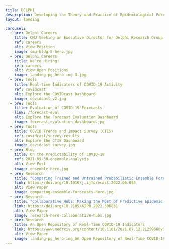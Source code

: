 ```yaml
---
title: DELPHI
description: Developing the Theory and Practice of Epidemiological Forecasting
layout: landing

carousel:
  - pre: Delphi Careers
    title: CMU Seeking an Executive Director for Delphi Research Group & Strategic Coordinator of Public Health Research Initiatives
    ref: careers
    alt: View Position
    image: cmu-bldg-5-hero.jpg
  - pre: Delphi Careers
    title: We're Hiring!
    ref: careers
    alt: View Open Positions
    image: landing-pg_hero-img-3.jpg
  - pre: Tools
    title: Real-time Indicators of COVID-19 Activity
    ref: covidcast
    alt: Explore the COVIDcast Dashboard
    image: covidcast_v2.jpg
  - pre: Tools
    title: Evaluation of COVID-19 Forecasts
    link: /forecast-eval
    alt: Explore the Forecast Evaluation Dashboard
    image: forecast_evaluation_dashboard.jpg
  - pre: Tools
    title: COVID Trends and Impact Survey (CTIS)
    ref: covidcast/survey-results
    alt: Explore the CTIS Dashboard
    image: covidcast_survey.jpg
  - pre: Blog
    title: On the Predictability of COVID-19
    ref: 2021-09-30-ensemble-analysis
    alt: View Post
    image: ensemble-hero.jpg
  - pre: Research
    title: "Comparing Trained and Untrained Probabilistic Ensemble Forecasts of COVID-19 Cases and Deaths in the United States"
    link: https://doi.org/10.1016/j.ijforecast.2022.06.005
    alt: View Paper
    image: comparing-ensemble-forecasts-hero.jpg
  - pre: Research
    title: "Collaborative Hubs: Making the Most of Predictive Epidemic Modeling"
    link: https://doi.org/10.2105/AJPH.2022.306831
    alt: View Paper
    image: research-hero-collaborative-hubs.jpg  
  - pre: Research
    title: An Open Repository of Real-Time COVID-19 Indicators
    link: https://www.medrxiv.org/content/10.1101/2021.07.12.21259660v1
    alt: View Paper
    image: landing-pg_hero-img_An Open Repository of Real-Time COVID-19 Indicators.jpg
---
```


